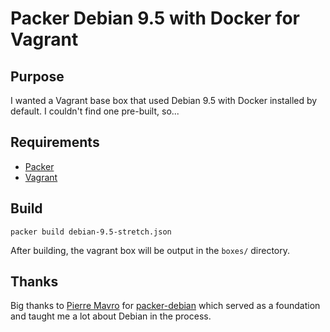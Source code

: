 # Packer Debian 9.5 with Docker for Vagrant

## Purpose

I wanted a Vagrant base box that used Debian 9.5 with Docker installed by default. I couldn't find one pre-built, so...

## Requirements

* [Packer](https://www.packer.io/)
* [Vagrant](https://www.vagrantup.com/)

## Build

```
packer build debian-9.5-stretch.json
```

After building, the vagrant box will be output in the `boxes/` directory.

## Thanks

Big thanks to [Pierre Mavro](https://github.com/deimosfr) for [packer-debian](https://github.com/deimosfr/packer-debian) which served as a foundation and taught me a lot about Debian in the process.
